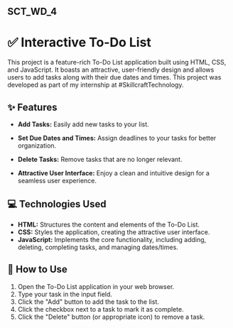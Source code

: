 ## SCT_WD_4

# ✅ Interactive To-Do List

This project is a feature-rich To-Do List application built using HTML, CSS, and JavaScript. It boasts an attractive, user-friendly design and allows users to add tasks along with their due dates and times. This project was developed as part of my internship at #SkillcraftTechnology.

## ✨ Features

*   **Add Tasks:** Easily add new tasks to your list.
*   **Set Due Dates and Times:** Assign deadlines to your tasks for better organization.

*   **Delete Tasks:** Remove tasks that are no longer relevant.
*   **Attractive User Interface:** Enjoy a clean and intuitive design for a seamless user experience.

## 💻 Technologies Used

*   **HTML:** Structures the content and elements of the To-Do List.
*   **CSS:** Styles the application, creating the attractive user interface.
*   **JavaScript:** Implements the core functionality, including adding, deleting, completing tasks, and managing dates/times.

## 🚀 How to Use

1.  Open the To-Do List application in your web browser.
2.  Type your task in the input field.
4.  Click the "Add" button to add the task to the list.
5.  Click the checkbox next to a task to mark it as complete.
6.  Click the "Delete" button (or appropriate icon) to remove a task.

